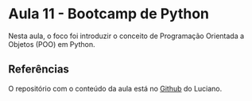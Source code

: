 # Aula 11 - Bootcamp de Python

Nesta aula, o foco foi introduzir o conceito de Programação Orientada a Objetos (POO) em Python.

## Referências

O repositório com o conteúdo da aula está no [Github](https://github.com/lvgalvao/data-engineering-roadmap/tree/main/Bootcamp%20-%20Python%20para%20dados) do Luciano.
